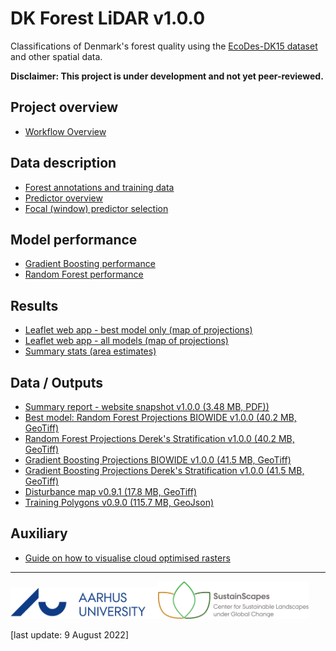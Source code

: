 # DK Forest LiDAR v1.0.0
Classifications of Denmark's forest quality using the [EcoDes-DK15 dataset](https://github.com/jakobjassmann/ecodes-dk-lidar) and other spatial data.

**Disclaimer: This project is under development and not yet peer-reviewed.**

## Project overview
- [Workflow Overview](workflow.html)

## Data description
- [Forest annotations and training data](training_annotations.html)
- [Predictor overview](data_overview.html)
- [Focal (window) predictor selection](focal_var_selection.html)

## Model performance
- [Gradient Boosting performance](gbm_models_performance.html)
- [Random Forest performance](ranger_models_performance.html)

## Results
- [Leaflet web app - best model only (map of projections)](data_vis_best.html)
- [Leaflet web app - all models (map of projections)](data_vis_all.html)
- [Summary stats (area estimates)](summary_stats.html)

## Data / Outputs
- [Summary report - website snapshot v1.0.0 (3.48 MB, PDF))](Assmann_et_al-DK_Forest_Quality_Report_v1.0.0.pdf)
- [Best model: Random Forest Projections BIOWIDE v1.0.0 (40.2 MB, GeoTiff)](https://dkforestlidar2022.s3.eu-central-1.amazonaws.com/forest_quality_ranger_biowide_cog_epsg3857_v1.0.0.tif)
- [Random Forest Projections Derek's Stratification v1.0.0 (40.2 MB, GeoTiff)](https://dkforestlidar2022.s3.eu-central-1.amazonaws.com/forest_quality_ranger_derek_cog_epsg3857_v1.0.0.tif)
- [Gradient Boosting Projections BIOWIDE v1.0.0 (41.5 MB, GeoTiff)](https://dkforestlidar2022.s3.eu-central-1.amazonaws.com/forest_quality_gbm_biowide_cog_epsg3857_v1.0.0.tif)
- [Gradient Boosting Projections Derek's Stratification v1.0.0 (41.5 MB, GeoTiff)](https://dkforestlidar2022.s3.eu-central-1.amazonaws.com/forest_quality_gbm_derekcog_epsg3857_v1.0.0.tif)
- [Disturbance map v0.9.1 (17.8 MB, GeoTiff)](https://dkforestlidar2022.s3.eu-central-1.amazonaws.com/disturbance_since_2015_cog_epsg3857_v0.1.0.tif)
- [Training Polygons v0.9.0 (115.7 MB, GeoJson)](https://dkforestlidar2022.s3.eu-central-1.amazonaws.com/training_polygons_v0.9.0.geojson)

## Auxiliary
- [Guide on how to visualise cloud optimised rasters](cog_guide.html)

---
<img src='au_logo.png' style='width: 250; height:50px;'><img src='sustainscapes_logo.png' style='width: 240; height:60px;'>

[last update: 9 August 2022]
